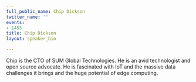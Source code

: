 ```yaml
---
full_public_name: Chip Dickson
twitter_name: ''
events:
- 1455
title: Chip Dickson
layout: speaker_bio

---
```

Chip is the CTO of SUM Global Technologies. He is an avid technologist and open source advocate. He is fascinated with IoT and the massive data challenges it brings and the huge potential of edge computing.